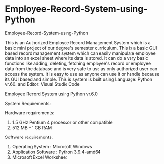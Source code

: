# Employee-Record-System-using-Python
Employee-Record-System-using-Python

This is an Authorized Employee Record Management System which is a basic mini project of our degree's semester curriculum. This is a basic GUI based record management system which can easily manipulate employee data into an excel sheet where its data is stored. It can do a very basic functions like adding, deleting, fetching employee's record or employee data from the database and is very safe to use as only authorized user can access the  system. It is easy to use as anyone can use it or handle because its GUI based and simple. This is system is built using Language: Python vr.60. and Editor: Visual Studio Code

Employee Record System using Python vr.6.0

System Requirements:

Hardware requirements:
1)	1.5 GHz Pentium 4 processor or other compatible
2)	512 MB – 1 GB RAM

Software requirements:
1) Operating System		:	Microsoft Windows
2) Application Software	:	Python 3.9.4-amd64
3) Microsoft Excel Worksheet
